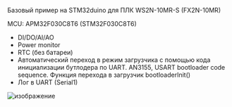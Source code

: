 Базовый пример на STM32duino для ПЛК WS2N-10MR-S (FX2N-10MR)

MCU: APM32F030C8T6 (STM32F030C8T6)

+ DI/DO/AI/AO
+ Power monitor
+ RTC (без батареи)
+ Автоматический переход в режим загрузчика с помощью кода инициализации бутлодера по UART.
AN3155, USART bootloader code sequence. Функция перехода в загрузчик bootloaderInit()
+ Лог в UART (Serial1)

![изображение](https://user-images.githubusercontent.com/15260953/223090935-a22b0af7-b5e5-4504-a335-f4d62c1f44e1.png)
